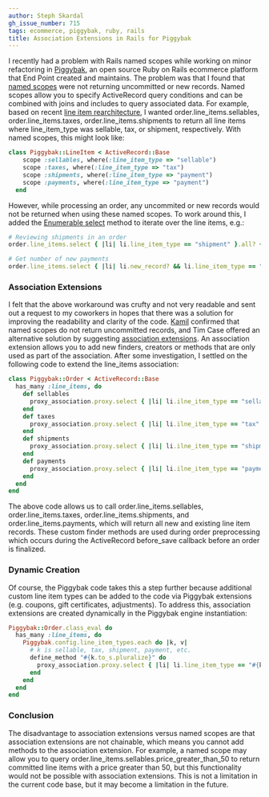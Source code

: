```yaml
---
author: Steph Skardal
gh_issue_number: 715
tags: ecommerce, piggybak, ruby, rails
title: Association Extensions in Rails for Piggybak
---
```


I recently had a problem with Rails named scopes while working on minor refactoring in [Piggybak](http://www.piggybak.org/), an open source Ruby on Rails ecommerce platform that End Point created and maintains. The problem was that I found that [named scopes](http://guides.rubyonrails.org/active_record_querying.html#scopes) were not returning uncommitted or new records. Named scopes allow you to specify ActiveRecord query conditions and can be combined with joins and includes to query associated data. For example, based on recent [line item rearchitecture](http://blog.endpoint.com/2012/10/piggybak-update-line-item-rearchitecture.html), I wanted order.line_items.sellables, order.line_items.taxes, order.line_items.shipments to return all line items where line_item_type was sellable, tax, or shipment, respectively. With named scopes, this might look like:

```ruby
class Piggybak::LineItem < ActiveRecord::Base
    scope :sellables, where(:line_item_type => "sellable")
    scope :taxes, where(:line_item_type => "tax")
    scope :shipments, where(:line_item_type => "payment")
    scope :payments, where(:line_item_type => "payment")
  end
```

However, while processing an order, any uncommited or new records would not be returned when using these named scopes. To work around this, I added the [Enumerable select](http://ruby-doc.org/core-1.9.3/Enumerable.html#method-i-select) method to iterate over the line items, e.g.:

```ruby
# Reviewing shipments in an order
order.line_items.select { |li| li.line_item_type == "shipment" }.all? { |s| s.shipment.status == "shipped" }

# Get number of new payments
order.line_items.select { |li| li.new_record? && li.line_item_type == "payment" }.size
```

### Association Extensions

I felt that the above workaround was crufty and not very readable and sent out a request to my coworkers in hopes that there was a solution for improving the readability and clarity of the code. [Kamil](/team/kamil_ciemniewski) confirmed that named scopes do not return uncommitted records, and Tim Case offered an alternative solution by suggesting [association extensions](http://guides.rubyonrails.org/association_basics.html#association-extensions). An association extension allows you to add new finders, creators or methods that are only used as part of the association. After some investigation, I settled on the following code to extend the line_items association:

```ruby
class Piggybak::Order < ActiveRecord::Base
  has_many :line_items, do
    def sellables
      proxy_association.proxy.select { |li| li.ilne_item_type == "sellable" }
    end
    def taxes
      proxy_association.proxy.select { |li| li.ilne_item_type == "tax" }
    end
    def shipments
      proxy_association.proxy.select { |li| li.ilne_item_type == "shipment" }
    end
    def payments
      proxy_association.proxy.select { |li| li.ilne_item_type == "payment" }
    end
  end
end
```

The above code allows us to call order.line_items.sellables, order.line_items.taxes, order.line_items.shipments, and order.line_items.payments, which will return all new and existing line item records. These custom finder methods are used during order preprocessing which occurs during the ActiveRecord before_save callback before an order is finalized.

### Dynamic Creation

Of course, the Piggybak code takes this a step further because additional custom line item types can be added to the code via Piggybak extensions (e.g. coupons, gift certificates, adjustments). To address this, association extensions are created dynamically in the Piggybak engine instantiation:

```ruby
Piggybak::Order.class_eval do
  has_many :line_items, do
    Piggybak.config.line_item_types.each do |k, v|
      # k is sellable, tax, shipment, payment, etc.
      define_method "#{k.to_s.pluralize}" do
        proxy_association.proxy.select { |li| li.line_item_type == "#{k}" }
      end
    end
  end
end
```

### Conclusion

The disadvantage to association extensions versus named scopes are that association extensions are not chainable, which means you cannot add methods to the association extension. For example, a named scope may allow you to query order.line_items.sellables.price_greater_than_50 to return committed line items with a price greater than 50, but this functionality would not be possible with association extensions. This is not a limitation in the current code base, but it may become a limitation in the future.
